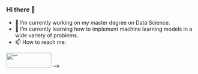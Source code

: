 ### Hi there 👋

- 🔭 I’m currently working on my master degree on Data Science.
- 🌱 I’m currently learning how to implement machine learning models in a wide variety of problems.
- 📫 How to reach me: 
 <img src="https://user-images.githubusercontent.com/127853800/225000248-38d4f415-d30c-4ce1-a47c-4c973ff99cbd.png" alt= “” width="120" height="40">
-->
